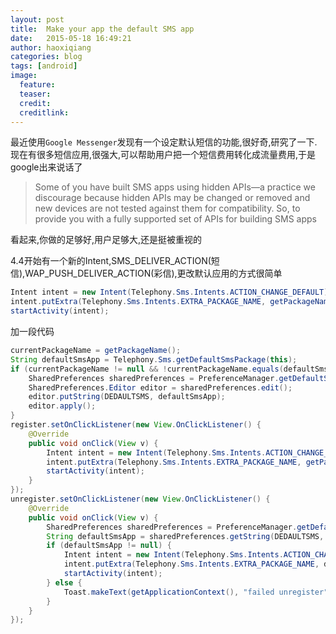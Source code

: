 ```yaml
---
layout: post
title:  Make your app the default SMS app
date:   2015-05-18 16:49:21
author: haoxiqiang
categories: blog
tags: [android]
image:
  feature:
  teaser:
  credit:
  creditlink:
---
```

最近使用`Google Messenger`发现有一个设定默认短信的功能,很好奇,研究了一下.
现在有很多短信应用,很强大,可以帮助用户把一个短信费用转化成流量费用,于是google出来说话了

> Some of you have built SMS apps using hidden APIs—a practice we discourage because hidden APIs may be changed or removed and new devices are not tested against them for compatibility. So, to provide you with a fully supported set of APIs for building SMS apps

看起来,你做的足够好,用户足够大,还是挺被重视的
<!-- more -->

4.4开始有一个新的Intent,SMS_DELIVER_ACTION(短信),WAP_PUSH_DELIVER_ACTION(彩信),更改默认应用的方式很简单

``` java
Intent intent = new Intent(Telephony.Sms.Intents.ACTION_CHANGE_DEFAULT);
intent.putExtra(Telephony.Sms.Intents.EXTRA_PACKAGE_NAME, getPackageName());
startActivity(intent);
```

加一段代码
``` java
currentPackageName = getPackageName();
String defaultSmsApp = Telephony.Sms.getDefaultSmsPackage(this);
if (currentPackageName != null && !currentPackageName.equals(defaultSmsApp)) {
    SharedPreferences sharedPreferences = PreferenceManager.getDefaultSharedPreferences(this);
    SharedPreferences.Editor editor = sharedPreferences.edit();
    editor.putString(DEDAULTSMS, defaultSmsApp);
    editor.apply();
}
register.setOnClickListener(new View.OnClickListener() {
    @Override
    public void onClick(View v) {
        Intent intent = new Intent(Telephony.Sms.Intents.ACTION_CHANGE_DEFAULT);
        intent.putExtra(Telephony.Sms.Intents.EXTRA_PACKAGE_NAME, getPackageName());
        startActivity(intent);
    }
});
unregister.setOnClickListener(new View.OnClickListener() {
    @Override
    public void onClick(View v) {
        SharedPreferences sharedPreferences = PreferenceManager.getDefaultSharedPreferences(getApplicationContext());
        String defaultSmsApp = sharedPreferences.getString(DEDAULTSMS, null);
        if (defaultSmsApp != null) {
            Intent intent = new Intent(Telephony.Sms.Intents.ACTION_CHANGE_DEFAULT);
            intent.putExtra(Telephony.Sms.Intents.EXTRA_PACKAGE_NAME, defaultSmsApp);
            startActivity(intent);
        } else {
            Toast.makeText(getApplicationContext(), "failed unregister", Toast.LENGTH_SHORT).show();
        }
    }
});
```